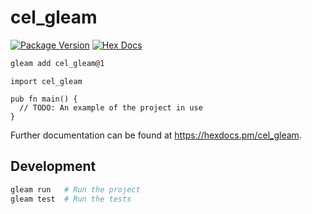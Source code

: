 # cel_gleam

[![Package Version](https://img.shields.io/hexpm/v/cel_gleam)](https://hex.pm/packages/cel_gleam)
[![Hex Docs](https://img.shields.io/badge/hex-docs-ffaff3)](https://hexdocs.pm/cel_gleam/)

```sh
gleam add cel_gleam@1
```
```gleam
import cel_gleam

pub fn main() {
  // TODO: An example of the project in use
}
```

Further documentation can be found at <https://hexdocs.pm/cel_gleam>.

## Development

```sh
gleam run   # Run the project
gleam test  # Run the tests
```
